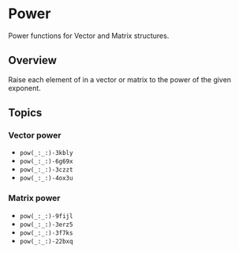 # Power

Power functions for Vector and Matrix structures.

## Overview

Raise each element of in a vector or matrix to the power of the given exponent.

## Topics

### Vector power

- ``pow(_:_:)-3kbly``
- ``pow(_:_:)-6g69x``
- ``pow(_:_:)-3czzt``
- ``pow(_:_:)-4ox3u``

### Matrix power

- ``pow(_:_:)-9fijl``
- ``pow(_:_:)-3erz5``
- ``pow(_:_:)-3f7ks``
- ``pow(_:_:)-22bxq``
